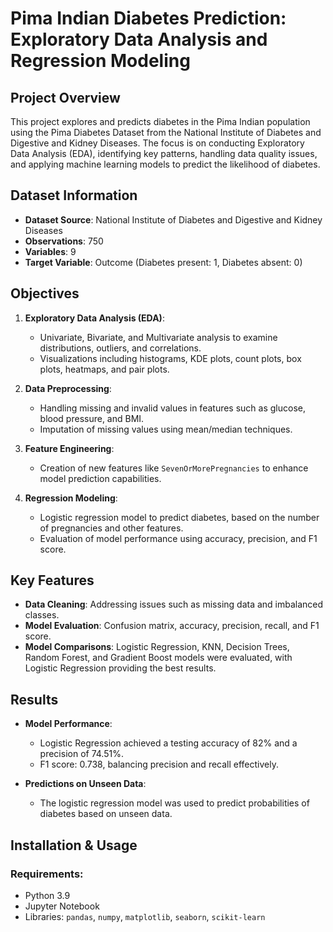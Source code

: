 # Pima Indian Diabetes Prediction: Exploratory Data Analysis and Regression Modeling

## Project Overview
This project explores and predicts diabetes in the Pima Indian population using the Pima Diabetes Dataset from the National Institute of Diabetes and Digestive and Kidney Diseases. The focus is on conducting Exploratory Data Analysis (EDA), identifying key patterns, handling data quality issues, and applying machine learning models to predict the likelihood of diabetes.

## Dataset Information
- **Dataset Source**: National Institute of Diabetes and Digestive and Kidney Diseases
- **Observations**: 750
- **Variables**: 9
- **Target Variable**: Outcome (Diabetes present: 1, Diabetes absent: 0)

## Objectives
1. **Exploratory Data Analysis (EDA)**: 
   - Univariate, Bivariate, and Multivariate analysis to examine distributions, outliers, and correlations.
   - Visualizations including histograms, KDE plots, count plots, box plots, heatmaps, and pair plots.
   
2. **Data Preprocessing**:
   - Handling missing and invalid values in features such as glucose, blood pressure, and BMI.
   - Imputation of missing values using mean/median techniques.

3. **Feature Engineering**:
   - Creation of new features like `SevenOrMorePregnancies` to enhance model prediction capabilities.

4. **Regression Modeling**:
   - Logistic regression model to predict diabetes, based on the number of pregnancies and other features.
   - Evaluation of model performance using accuracy, precision, and F1 score.

## Key Features
- **Data Cleaning**: Addressing issues such as missing data and imbalanced classes.
- **Model Evaluation**: Confusion matrix, accuracy, precision, recall, and F1 score.
- **Model Comparisons**: Logistic Regression, KNN, Decision Trees, Random Forest, and Gradient Boost models were evaluated, with Logistic Regression providing the best results.

## Results
- **Model Performance**:
   - Logistic Regression achieved a testing accuracy of 82% and a precision of 74.51%.
   - F1 score: 0.738, balancing precision and recall effectively.

- **Predictions on Unseen Data**:
   - The logistic regression model was used to predict probabilities of diabetes based on unseen data.

## Installation & Usage
### Requirements:
- Python 3.9
- Jupyter Notebook
- Libraries: `pandas`, `numpy`, `matplotlib`, `seaborn`, `scikit-learn`
